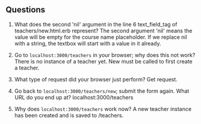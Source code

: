 ## Questions

1. What does the second 'nil' argument in the line 6 text_field_tag of teachers/new.html.erb represent?
The second argument 'nil' means the value will be empty for the course name placeholder. If we replace nil with a string, the textbox will start with a value in it already.

2. Go to `localhost:3000/teachers` in your browser; why does this not work?
There is no instance of a teacher yet. New must be called to first create a teacher. 

3. What type of request did your browser just perform?
Get request.


4. Go back to `localhost:3000/teachers/new`; submit the form again. What URL do you end up at?
localhost:3000/teachers


5. Why does `localhost:3000/teachers` work now?
A new teacher instance has been created and is saved to /teachers. 
